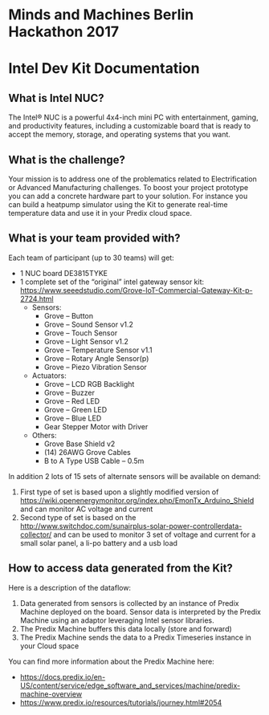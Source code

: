 # Minds and Machines Berlin Hackathon 2017
# Intel Dev Kit Documentation

## What is Intel NUC?

The Intel® NUC is a powerful 4x4-inch mini PC with entertainment, gaming, and productivity features, including a customizable board that is ready to accept the memory, storage, and operating systems that you want.


## What is the challenge?

Your mission is to address one of the problematics related to Electrification or Advanced Manufacturing challenges. To boost your project prototype you can add a concrete hardware part to your solution. For instance you can build a heatpump simulator using the Kit to generate real-time temperature data and use it in your Predix cloud space.

## What is your team provided with?

Each team of participant (up to 30 teams) will get:

- 1 NUC board DE3815TYKE
- 1 complete set of the “original” intel gateway sensor kit: https://www.seeedstudio.com/Grove-IoT-Commercial-Gateway-Kit-p-2724.html
  - Sensors:
    - Grove – Button
    - Grove – Sound Sensor v1.2
    - Grove – Touch Sensor
    - Grove – Light Sensor v1.2
    - Grove – Temperature Sensor v1.1
    - Grove – Rotary Angle Sensor(p)
    - Grove – Piezo Vibration Sensor
  - Actuators:
    - Grove – LCD RGB Backlight
    - Grove – Buzzer
    - Grove – Red LED
    - Grove – Green LED
    - Grove – Blue LED
    - Gear Stepper Motor with Driver
  - Others:
    - Grove Base Shield v2
    - (14) 26AWG Grove Cables
    - B to A Type USB Cable – 0.5m


In addition 2 lots of 15 sets of alternate sensors will be available on demand:
1. First type of set is based upon a slightly modified version of https://wiki.openenergymonitor.org/index.php/EmonTx_Arduino_Shield and can monitor AC voltage and current
2. Second type of set is based on the http://www.switchdoc.com/sunairplus-solar-power-controllerdata-collector/   and can be used to monitor 3 set of voltage and current for a small solar panel, a li-po battery and a usb load

## How to access data generated from the Kit?

Here is a description of the dataflow:
1. Data generated from sensors is collected by an instance of Predix Machine deployed on the board. Sensor data is interpreted by the Predix Machine using an adaptor leveraging Intel sensor libraries.
2. The Predix Machine buffers this data locally (store and forward)
3. The Predix Machine sends the data to a Predix Timeseries instance in your Cloud space

You can find more information about the Predix Machine here:
- https://docs.predix.io/en-US/content/service/edge_software_and_services/machine/predix-machine-overview
- https://www.predix.io/resources/tutorials/journey.html#2054
